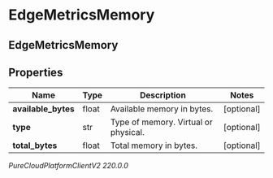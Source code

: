 # EdgeMetricsMemory

## EdgeMetricsMemory

## Properties

|Name | Type | Description | Notes|
|------------ | ------------- | ------------- | -------------|
| **available_bytes** | float | Available memory in bytes. | [optional] |
| **type** | str | Type of memory. Virtual or physical. | [optional] |
| **total_bytes** | float | Total memory in bytes. | [optional] |



_PureCloudPlatformClientV2 220.0.0_
